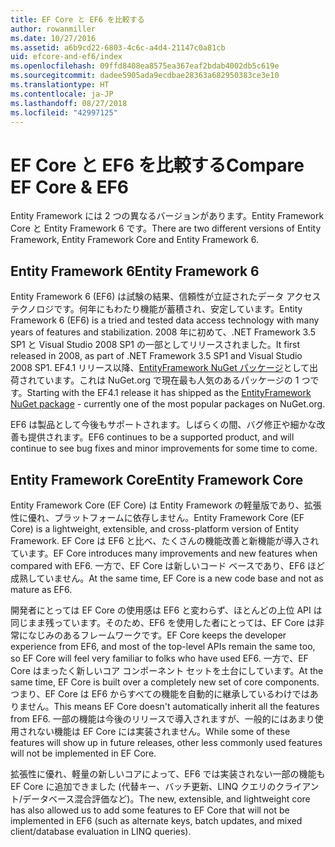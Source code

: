 ```yaml
---
title: EF Core と EF6 を比較する
author: rowanmiller
ms.date: 10/27/2016
ms.assetid: a6b9cd22-6803-4c6c-a4d4-21147c0a81cb
uid: efcore-and-ef6/index
ms.openlocfilehash: 09ffd8408ea8575ea367eaf2bdab4002db5c619e
ms.sourcegitcommit: dadee5905ada9ecdbae28363a682950383ce3e10
ms.translationtype: HT
ms.contentlocale: ja-JP
ms.lasthandoff: 08/27/2018
ms.locfileid: "42997125"
---
```

# <a name="compare-ef-core--ef6"></a><span data-ttu-id="74306-102">EF Core と EF6 を比較する</span><span class="sxs-lookup"><span data-stu-id="74306-102">Compare EF Core & EF6</span></span>

<span data-ttu-id="74306-103">Entity Framework には 2 つの異なるバージョンがあります。Entity Framework Core と Entity Framework 6 です。</span><span class="sxs-lookup"><span data-stu-id="74306-103">There are two different versions of Entity Framework, Entity Framework Core and Entity Framework 6.</span></span>

## <a name="entity-framework-6"></a><span data-ttu-id="74306-104">Entity Framework 6</span><span class="sxs-lookup"><span data-stu-id="74306-104">Entity Framework 6</span></span>

<span data-ttu-id="74306-105">Entity Framework 6 (EF6) は試験の結果、信頼性が立証されたデータ アクセス テクノロジです。何年にもわたり機能が蓄積され、安定しています。</span><span class="sxs-lookup"><span data-stu-id="74306-105">Entity Framework 6 (EF6) is a tried and tested data access technology with many years of features and stabilization.</span></span> <span data-ttu-id="74306-106">2008 年に初めて、.NET Framework 3.5 SP1 と Visual Studio 2008 SP1 の一部としてリリースされました。</span><span class="sxs-lookup"><span data-stu-id="74306-106">It first released in 2008, as part of .NET Framework 3.5 SP1 and Visual Studio 2008 SP1.</span></span> <span data-ttu-id="74306-107">EF4.1 リリース以降、[EntityFramework NuGet パッケージ](https://www.nuget.org/packages/EntityFramework/)として出荷されています。これは NuGet.org で現在最も人気のあるパッケージの 1 つです。</span><span class="sxs-lookup"><span data-stu-id="74306-107">Starting with the EF4.1 release it has shipped as the [EntityFramework NuGet package](https://www.nuget.org/packages/EntityFramework/) - currently one of the most popular packages on NuGet.org.</span></span>

<span data-ttu-id="74306-108">EF6 は製品として今後もサポートされます。しばらくの間、バグ修正や細かな改善も提供されます。</span><span class="sxs-lookup"><span data-stu-id="74306-108">EF6 continues to be a supported product, and will continue to see bug fixes and minor improvements for some time to come.</span></span>

## <a name="entity-framework-core"></a><span data-ttu-id="74306-109">Entity Framework Core</span><span class="sxs-lookup"><span data-stu-id="74306-109">Entity Framework Core</span></span>

<span data-ttu-id="74306-110">Entity Framework Core (EF Core) は Entity Framework の軽量版であり、拡張性に優れ、プラットフォームに依存しません。</span><span class="sxs-lookup"><span data-stu-id="74306-110">Entity Framework Core (EF Core) is a lightweight, extensible, and cross-platform version of Entity Framework.</span></span> <span data-ttu-id="74306-111">EF Core は EF6 と比べ、たくさんの機能改善と新機能が導入されています。</span><span class="sxs-lookup"><span data-stu-id="74306-111">EF Core introduces many improvements and new features when compared with EF6.</span></span> <span data-ttu-id="74306-112">一方で、EF Core は新しいコード ベースであり、EF6 ほど成熟していません。</span><span class="sxs-lookup"><span data-stu-id="74306-112">At the same time, EF Core is a new code base and not as mature as EF6.</span></span>

<span data-ttu-id="74306-113">開発者にとっては EF Core の使用感は EF6 と変わらず、ほとんどの上位 API は同じまま残っています。そのため、EF6 を使用した者にとっては、EF Core は非常になじみのあるフレームワークです。</span><span class="sxs-lookup"><span data-stu-id="74306-113">EF Core keeps the developer experience from EF6, and most of the top-level APIs remain the same too, so EF Core will feel very familiar to folks who have used EF6.</span></span> <span data-ttu-id="74306-114">一方で、EF Core はまったく新しいコア コンポーネント セットを土台にしています。</span><span class="sxs-lookup"><span data-stu-id="74306-114">At the same time, EF Core is built over a completely new set of core components.</span></span> <span data-ttu-id="74306-115">つまり、EF Core は EF6 からすべての機能を自動的に継承しているわけではありません。</span><span class="sxs-lookup"><span data-stu-id="74306-115">This means EF Core doesn't automatically inherit all the features from EF6.</span></span> <span data-ttu-id="74306-116">一部の機能は今後のリリースで導入されますが、一般的にはあまり使用されない機能は EF Core には実装されません。</span><span class="sxs-lookup"><span data-stu-id="74306-116">While some of these features will show up in future releases, other less commonly used features will not be implemented in EF Core.</span></span>

<span data-ttu-id="74306-117">拡張性に優れ、軽量の新しいコアによって、EF6 では実装されない一部の機能も EF Core に追加できました (代替キー、バッチ更新、LINQ クエリのクライアント/データベース混合評価など)。</span><span class="sxs-lookup"><span data-stu-id="74306-117">The new, extensible, and lightweight core has also allowed us to add some features to EF Core that will not be implemented in EF6 (such as alternate keys, batch updates, and mixed client/database evaluation in LINQ queries).</span></span>
